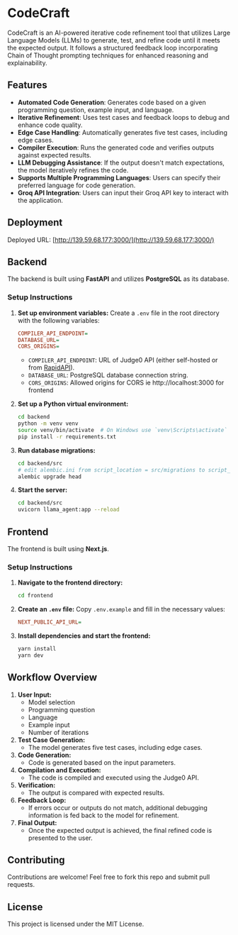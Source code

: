 # CodeCraft

CodeCraft is an AI-powered iterative code refinement tool that utilizes Large Language Models (LLMs) to generate, test, and refine code until it meets the expected output. It follows a structured feedback loop incorporating Chain of Thought prompting techniques for enhanced reasoning and explainability.

## Features
- **Automated Code Generation**: Generates code based on a given programming question, example input, and language.
- **Iterative Refinement**: Uses test cases and feedback loops to debug and enhance code quality.
- **Edge Case Handling**: Automatically generates five test cases, including edge cases.
- **Compiler Execution**: Runs the generated code and verifies outputs against expected results.
- **LLM Debugging Assistance**: If the output doesn't match expectations, the model iteratively refines the code.
- **Supports Multiple Programming Languages**: Users can specify their preferred language for code generation.
- **Groq API Integration**: Users can input their Groq API key to interact with the application.

## Deployment
Deployed URL: [http://139.59.68.177:3000/](http://139.59.68.177:3000/)

## Backend
The backend is built using **FastAPI** and utilizes **PostgreSQL** as its database.

### Setup Instructions
1. **Set up environment variables:**
   Create a `.env` file in the root directory with the following variables:
   ```ini
   COMPILER_API_ENDPOINT=
   DATABASE_URL=
   CORS_ORIGINS=
   ```
   - `COMPILER_API_ENDPOINT`: URL of Judge0 API (either self-hosted or from [RapidAPI](https://rapidapi.com/judge0-official/api/judge0-ce)).
   - `DATABASE_URL`: PostgreSQL database connection string.
   - `CORS_ORIGINS`: Allowed origins for CORS ie http://localhost:3000 for frontend

2. **Set up a Python virtual environment:**
   ```sh
   cd backend
   python -m venv venv
   source venv/bin/activate  # On Windows use `venv\Scripts\activate`
   pip install -r requirements.txt
   ```

3. **Run database migrations:**
   ```sh
   cd backend/src
   # edit alembic.ini from script_location = src/migrations to script_location = migrations
   alembic upgrade head
   ```

4. **Start the server:**
   ```sh
   cd backend/src
   uvicorn llama_agent:app --reload
   ```

## Frontend
The frontend is built using **Next.js**.

### Setup Instructions
1. **Navigate to the frontend directory:**
   ```sh
   cd frontend
   ```
2. **Create an `.env` file:** Copy `.env.example` and fill in the necessary values:
   ```ini
   NEXT_PUBLIC_API_URL=
   ```
3. **Install dependencies and start the frontend:**
   ```sh
   yarn install
   yarn dev
   ```

## Workflow Overview
1. **User Input:**
   - Model selection
   - Programming question
   - Language
   - Example input
   - Number of iterations
2. **Test Case Generation:**
   - The model generates five test cases, including edge cases.
3. **Code Generation:**
   - Code is generated based on the input parameters.
4. **Compilation and Execution:**
   - The code is compiled and executed using the Judge0 API.
5. **Verification:**
   - The output is compared with expected results.
6. **Feedback Loop:**
   - If errors occur or outputs do not match, additional debugging information is fed back to the model for refinement.
7. **Final Output:**
   - Once the expected output is achieved, the final refined code is presented to the user.

## Contributing
Contributions are welcome! Feel free to fork this repo and submit pull requests.

## License
This project is licensed under the MIT License.

